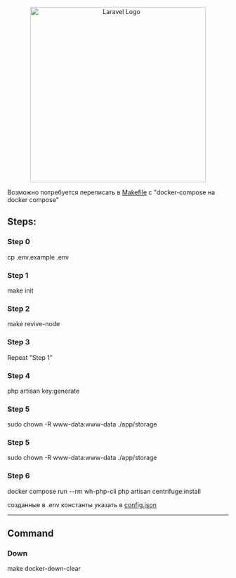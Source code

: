 <p align="center"><a href="https://laravel.com" target="_blank"><img src="https://raw.githubusercontent.com/laravel/art/master/logo-lockup/5%20SVG/2%20CMYK/1%20Full%20Color/laravel-logolockup-cmyk-red.svg" width="400" alt="Laravel Logo"></a></p>

Возможно потребуется переписать в [Makefile](..%2FMakefile) с "docker-compose на  docker compose"

## Steps:

### Step 0
cp .env.example .env

### Step 1
make init

### Step 2 
make revive-node

### Step 3
Repeat "Step 1" 

### Step 4
php artisan key:generate

### Step 5
sudo chown -R www-data:www-data ./app/storage

### Step 5
sudo chown -R www-data:www-data ./app/storage

### Step 6
docker compose run --rm wh-php-cli php artisan centrifuge:install 

созданные в .env константы указать  в [config.json](docker%2Fcentrifugo%2Fconfig.json) 

[//]: # (TODO надо както придумать как их туда прокинуть)
__________________________________________________

## Command

### Down
make docker-down-clear
